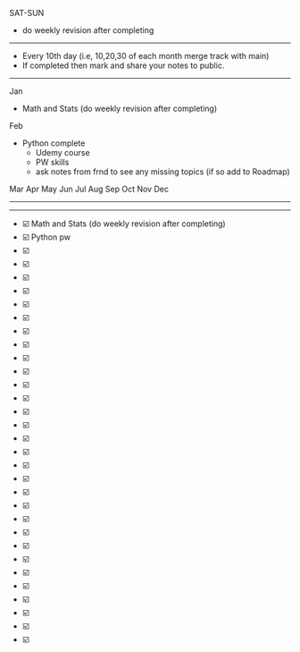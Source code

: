 
SAT-SUN 
- do weekly revision after completing
------------------------
- Every 10th day (i.e, 10,20,30 of each month merge track with main)
- If completed then mark and share your notes to public.

-----------

Jan
- Math and Stats (do weekly revision after completing)

Feb
- Python complete
    - Udemy course
    - PW skills
    - ask notes from frnd to see any missing topics (if so add to Roadmap)

    
Mar
Apr
May
Jun
Jul
Aug
Sep
Oct
Nov
Dec

----

----

- ☑️ Math and Stats (do weekly revision after completing)
- ☑️ Python pw
- ☑️
- ☑️
- ☑️
- ☑️
- ☑️
- ☑️
- ☑️
- ☑️
- ☑️
- ☑️
- ☑️
- ☑️
- ☑️
- ☑️
- ☑️
- ☑️
- ☑️
- ☑️
- ☑️
- ☑️
- ☑️
- ☑️
- ☑️
- ☑️
- ☑️
- ☑️
- ☑️
- ☑️
- ☑️
- ☑️
